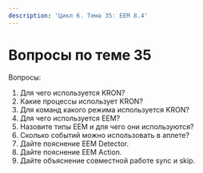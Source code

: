 ```yaml
---
description: 'Цикл 6. Тема 35: EEM 8.4'
---
```


# Вопросы по теме 35

Вопросы:  
1. Для чего используется KRON?  
2. Какие процессы использует KRON?  
3. Для команд какого режима используется KRON?  
4. Для чего используется EEM?  
5. Назовите типы EEM и для чего они используются?  
6. Сколько событий можно использовать в аплете?  
7. Дайте пояснение EEM Detector.  
8. Дайте пояснение EEM Action.  
9. Дайте объяснение совместной работе sync и skip.

